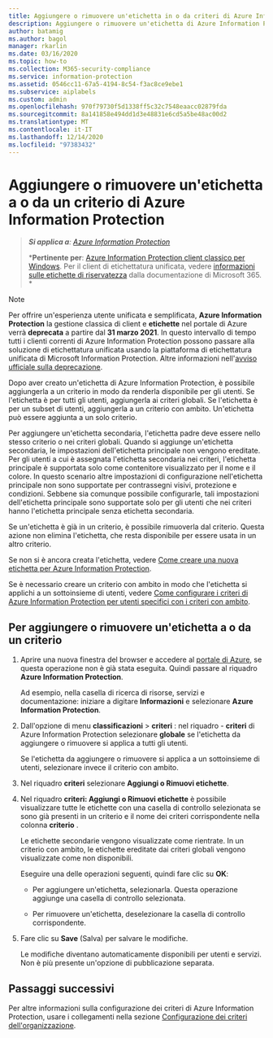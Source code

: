 ```yaml
---
title: Aggiungere o rimuovere un'etichetta in o da criteri di Azure Information Protection - AIP
description: Aggiungere o rimuovere un'etichetta di Azure Information Protection a o dai criteri globali per tutti gli utenti oppure a o da un criterio con ambito per un sottoinsieme di utenti.
author: batamig
ms.author: bagol
manager: rkarlin
ms.date: 03/16/2020
ms.topic: how-to
ms.collection: M365-security-compliance
ms.service: information-protection
ms.assetid: 0546cc11-67a5-4194-8c54-f3ac8ce9ebe1
ms.subservice: aiplabels
ms.custom: admin
ms.openlocfilehash: 970f79730f5d1338ff5c32c7548eaacc02879fda
ms.sourcegitcommit: 8a141858e494dd1d3e48831e6cd5a5be48ac00d2
ms.translationtype: MT
ms.contentlocale: it-IT
ms.lasthandoff: 12/14/2020
ms.locfileid: "97383432"
---
```

# <a name="add-or-remove-a-label-to-or-from-an-azure-information-protection-policy"></a>Aggiungere o rimuovere un'etichetta a o da un criterio di Azure Information Protection

>***Si applica a**: [Azure Information Protection](https://azure.microsoft.com/pricing/details/information-protection)*
>
>***Pertinente per**: [Azure Information Protection client classico per Windows](faqs.md#whats-the-difference-between-the-azure-information-protection-classic-and-unified-labeling-clients). Per il client di etichettatura unificata, vedere [informazioni sulle etichette di riservatezza](/microsoft-365/compliance/sensitivity-labels) dalla documentazione di Microsoft 365. *

> [!NOTE] 
> Per offrire un'esperienza utente unificata e semplificata, **Azure Information Protection** la gestione classica di client e **etichette** nel portale di Azure verrà **deprecata** a partire dal **31 marzo 2021**. In questo intervallo di tempo tutti i clienti correnti di Azure Information Protection possono passare alla soluzione di etichettatura unificata usando la piattaforma di etichettatura unificata di Microsoft Information Protection. Altre informazioni nell'[avviso ufficiale sulla deprecazione](https://aka.ms/aipclassicsunset).

Dopo aver creato un'etichetta di Azure Information Protection, è possibile aggiungerla a un criterio in modo da renderla disponibile per gli utenti. Se l'etichetta è per tutti gli utenti, aggiungerla ai criteri globali. Se l'etichetta è per un subset di utenti, aggiungerla a un criterio con ambito. Un'etichetta può essere aggiunta a un solo criterio. 

Per aggiungere un'etichetta secondaria, l'etichetta padre deve essere nello stesso criterio o nei criteri globali. Quando si aggiunge un'etichetta secondaria, le impostazioni dell'etichetta principale non vengono ereditate. Per gli utenti a cui è assegnata l'etichetta secondaria nei criteri, l'etichetta principale è supportata solo come contenitore visualizzato per il nome e il colore. In questo scenario altre impostazioni di configurazione nell'etichetta principale non sono supportate per contrassegni visivi, protezione e condizioni. Sebbene sia comunque possibile configurarle, tali impostazioni dell'etichetta principale sono supportate solo per gli utenti che nei criteri hanno l'etichetta principale senza etichetta secondaria.

Se un'etichetta è già in un criterio, è possibile rimuoverla dal criterio. Questa azione non elimina l'etichetta, che resta disponibile per essere usata in un altro criterio.

Se non si è ancora creata l'etichetta, vedere [Come creare una nuova etichetta per Azure Information Protection](configure-policy-new-label.md).

Se è necessario creare un criterio con ambito in modo che l'etichetta si applichi a un sottoinsieme di utenti, vedere [Come configurare i criteri di Azure Information Protection per utenti specifici con i criteri con ambito](configure-policy-scope.md).

## <a name="to-add-or-remove-a-label-to-or-from-a-policy"></a>Per aggiungere o rimuovere un'etichetta a o da un criterio

1. Aprire una nuova finestra del browser e accedere al [portale di Azure](configure-policy.md#signing-in-to-the-azure-portal), se questa operazione non è già stata eseguita. Quindi passare al riquadro **Azure Information Protection**.
    
    Ad esempio, nella casella di ricerca di risorse, servizi e documentazione: iniziare a digitare **Informazioni** e selezionare **Azure Information Protection**.

2. Dall'opzione di menu **classificazioni**  >  **criteri** : nel riquadro   -  **criteri** di Azure Information Protection selezionare **globale** se l'etichetta da aggiungere o rimuovere si applica a tutti gli utenti.

    Se l'etichetta da aggiungere o rimuovere si applica a un sottoinsieme di utenti, selezionare invece il criterio con ambito.

3. Nel riquadro **criteri** selezionare **Aggiungi o Rimuovi etichette**.

4. Nel riquadro **criteri: Aggiungi o Rimuovi etichette** è possibile visualizzare tutte le etichette con una casella di controllo selezionata se sono già presenti in un criterio e il nome dei criteri corrispondente nella colonna **criterio** .
     
    Le etichette secondarie vengono visualizzate come rientrate. In un criterio con ambito, le etichette ereditate dai criteri globali vengono visualizzate come non disponibili.
    
    Eseguire una delle operazioni seguenti, quindi fare clic su **OK**:
    
    - Per aggiungere un'etichetta, selezionarla. Questa operazione aggiunge una casella di controllo selezionata.
    
    - Per rimuovere un'etichetta, deselezionare la casella di controllo corrispondente.
  
5. Fare clic su **Save** (Salva) per salvare le modifiche.
   
    Le modifiche diventano automaticamente disponibili per utenti e servizi. Non è più presente un'opzione di pubblicazione separata.


## <a name="next-steps"></a>Passaggi successivi

Per altre informazioni sulla configurazione dei criteri di Azure Information Protection, usare i collegamenti nella sezione [Configurazione dei criteri dell'organizzazione](configure-policy.md#configuring-your-organizations-policy).
